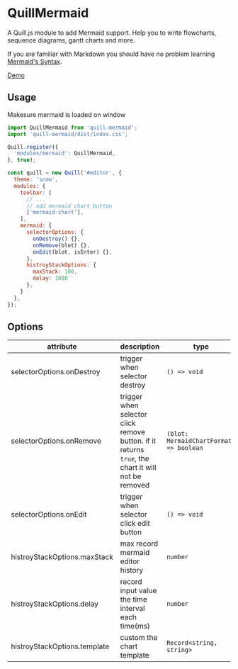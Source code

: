 # QuillMermaid

A Quill.js module to add Mermaid support. Help you to write flowcharts, sequence diagrams, gantt charts and more.

If you are familiar with Markdown you should have no problem learning [Mermaid's Syntax](https://mermaid.js.org/intro/syntax-reference.html).

[Demo](https://quill-modules.github.io/quill-mermaid-chart/)

## Usage

Makesure mermaid is loaded on window

```js
import QuillMermaid from 'quill-mermaid';
import 'quill-mermaid/dist/index.css';

Quill.register({
  'modules/mermaid': QuillMermaid,
}, true);

const quill = new Quill('#editor', {
  theme: 'snow',
  modules: {
    toolbar: [
      // ...
      // add mermaid chart button
      ['mermaid-chart'],
    ],
    mermaid: {
      selectorOptions: {
        onDestroy() {},
        onRemove(blot) {},
        onEdit(blot, isEnter) {},
      },
      histroyStackOptions: {
        maxStack: 100,
        delay: 1000
      },
    }
  },
});
```

## Options

| attribute                    | description                                                                                       | type                                    | default |
| ---------------------------- | ------------------------------------------------------------------------------------------------- | --------------------------------------- | ------- |
| selectorOptions.onDestroy    | trigger when selector destroy                                                                     | `() => void`                            | -       |
| selectorOptions.onRemove     | trigger when selector click remove button. if it returns `true`, the chart it will not be removed | `(blot: MermaidChartFormat) => boolean` | -       |
| selectorOptions.onEdit       | trigger when selector click edit button                                                           | `() => void`                            | -       |
| histroyStackOptions.maxStack | max record mermaid editor history                                                                 | `number`                                | `100`   |
| histroyStackOptions.delay    | record input value the time interval each time(ms)                                                | `number`                                | `1000`  |
| histroyStackOptions.template | custom the chart template                                                                         | `Record<string, string>`                | -       |
